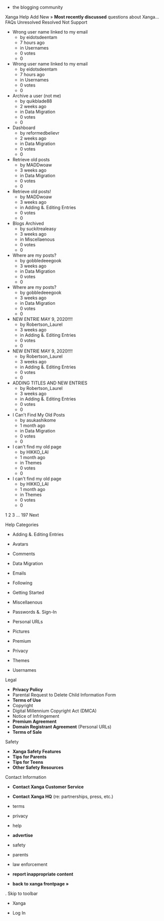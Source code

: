 *   the blogging community

Xanga Help Add New » **Most recently discussed** questions about Xanga… FAQs Unresolved Resolved Not Support

*   Wrong user name linked to my email
    *   by eidotsdeentam
    *   7 hours ago
    *   in Usernames
    *   0 votes
    *   0
*   Wrong user name linked to my email
    *   by eidotsdeentam
    *   7 hours ago
    *   in Usernames
    *   0 votes
    *   0
*   Archive a user (not me)
    *   by quikblade88
    *   2 weeks ago
    *   in Data Migration
    *   0 votes
    *   0
*   Dashboard
    *   by reformedbelievr
    *   2 weeks ago
    *   in Data Migration
    *   0 votes
    *   0
*   Retrieve old posts
    *   by MADDwoaw
    *   3 weeks ago
    *   in Data Migration
    *   0 votes
    *   0
*   Retrieve old posts!
    *   by MADDwoaw
    *   3 weeks ago
    *   in Adding &. Editing Entries
    *   0 votes
    *   0
*   Blogs Archived
    *   by suckitrealeasy
    *   3 weeks ago
    *   in Miscellaenous
    *   0 votes
    *   0
*   Where are my posts?
    *   by gobbledeeegook
    *   3 weeks ago
    *   in Data Migration
    *   0 votes
    *   0
*   Where are my posts?
    *   by gobbledeeegook
    *   3 weeks ago
    *   in Data Migration
    *   0 votes
    *   0
*   NEW ENTRIE MAY 9, 2020!!!!
    *   by Robertson\_Laurel
    *   3 weeks ago
    *   in Adding &. Editing Entries
    *   0 votes
    *   0
*   NEW ENTRIE MAY 9, 2020!!!!
    *   by Robertson\_Laurel
    *   3 weeks ago
    *   in Adding &. Editing Entries
    *   0 votes
    *   0
*   ADDING TITLES AND NEW ENTRIES
    *   by Robertson\_Laurel
    *   3 weeks ago
    *   in Adding &. Editing Entries
    *   0 votes
    *   0
*   I Can't Find My Old Posts
    *   by asukashikome
    *   1 month ago
    *   in Data Migration
    *   0 votes
    *   0
*   I can't find my old page
    *   by HIKKO\_LAI
    *   1 month ago
    *   in Themes
    *   0 votes
    *   0
*   I can't find my old page
    *   by HIKKO\_LAI
    *   1 month ago
    *   in Themes
    *   0 votes
    *   0

1 2 3 ... 197 Next

Help Categories

*   Adding &. Editing Entries
*   Avatars
*   Comments
*   Data Migration
*   Emails
*   Following
*   Getting Started
*   Miscellaenous

*   Passwords &. Sign-In
*   Personal URLs
*   Pictures
*   Premium
*   Privacy
*   Themes
*   Usernames

Legal

*   **Privacy Policy**
*   Parental Request to Delete Child Information Form
*   **Terms of Use**
*   Copyright
*   Digital Millennium Copyright Act (DMCA)
*   Notice of Infringement
*   **Premium Agreement**
*   **Domain Registrant Agreement** (Personal URLs)
*   **Terms of Sale**

Safety

*   **Xanga Safety Features**
*   **Tips for Parents**
*   **Tips for Teens**
*   **Other Safety Resources**

Contact Information

*   **Contact Xanga Customer Service**
*   **Contact Xanga HQ** (re: partnerships, press, etc.)

*   terms
*   privacy
*   help
*   **advertise**

*   safety
*   parents
*   law enforcement
*   **report inappropriate content**

*   **back to xanga frontpage »**

<img src="http://pixel.quantserve.com/pixel/p-87h-iNOVooym2.gif" style="display: none" height="1" width="1" alt="Quantcast"/>. Skip to toolbar

*   Xanga

*   Log In